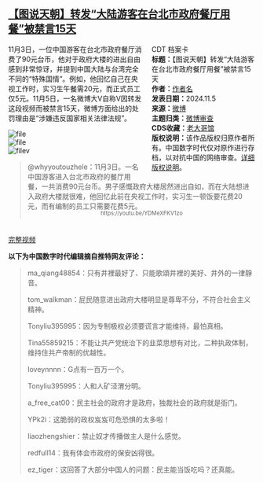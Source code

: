 <!--1730822100000-->
[【图说天朝】转发“大陆游客在台北市政府餐厅用餐”被禁言15天](https://chinadigitaltimes.net/chinese/712846.html)
------

<div style="width:42%;float:right;padding-left:20px;"><div class="su-spoiler su-spoiler-style-fancy su-spoiler-icon-chevron-circle su-spoiler-closed" data-scroll-offset="0" data-anchor-in-url="no"><div class="su-spoiler-title" tabindex="0" role="button"><span class="su-spoiler-icon"></span>CDT 档案卡</div><div class="su-spoiler-content su-u-clearfix su-u-trim"><strong>标题：</strong>【图说天朝】转发“大陆游客在台北市政府餐厅用餐”被禁言15天<br><strong>作者：</strong><a href="https://chinadigitaltimes.net/space/作者名" target="_blank">作者名</a><br><strong>发表日期：</strong>2024.11.5<br><strong>来源：</strong><a href="" target="_blank">微博</a><br><strong>主题归类：</strong><a href="https://chinadigitaltimes.net/space/微博审查" target="_blank">微博审查</a><br><strong>CDS收藏：</strong><a href="https://chinadigitaltimes.net/space/%E8%80%81%E5%A4%A7%E5%93%A5%E9%A6%86" target="_blank" rel="noopener">老大哥馆</a><br><strong>版权说明：</strong>该作品版权归原作者所有。中国数字时代仅对原作进行存档，以对抗中国的网络审查。<a href="https://chinadigitaltimes.net/chinese/copyright">详细版权说明</a>。</div></div></div><p>11月3日，一位中国游客在台北市政府餐厅消费了90元台币，他对于政府大楼的进出自由感到非常惊讶，并提到中国大陆与台湾完全不同的“特殊国情”。例如，他回忆自己在央视工作时，实习生午餐需20元，而正式员工仅5元。11月5日，一名微博大V自称V因转发这段视频而被禁言15天，微博方面给出的处罚理由是“涉嫌违反国家相关法律法规”。</p><p><img decoding="async" src="https://chinadigitaltimes.net/chinese/files/2024/11/image-1730809516253.png" alt="file"><br><img decoding="async" src="https://chinadigitaltimes.net/chinese/files/2024/11/image-1730809534990.png" alt="file"><br><img decoding="async" src="https://chinadigitaltimes.net/chinese/files/2024/11/image-1730809522586.png" alt="filev"></p><blockquote><p>@whyyoutouzhele：11月3日。一名中国游客进入台北市政府的餐厅用餐，一共消费90元台币。男子感慨政府大楼居然进出自如，而在大陆想进入政府大楼就很难，他回忆此前在央视工作时，实习生一顿饭要花费20元，而有编制的员工只需要花费5元。</p><span style="font-size: 0.8em;color: #666;display: block;text-align: center;margin-bottom:32px; margin-top: -20px;line-height:22px;">https://youtu.be/YDMeXFKV1zo</span></blockquote><p><a href="https://youtu.be/5-_j5oFen74?si=Ol1V7JnoESnOGI4A" title="完整视频">完整视频</a></p><p><strong>以下为中国数字时代编辑摘自推特网友评论：</strong></p><blockquote><p>ma_qiang48854：只有井裡最好了、只能歌頌井裡的美好、井外的一律靜音。</p><p>tom_walkman：屁民随意进出政府大楼明显是尊卑不分，不符合社会主义精神。</p><p>Tonyliu395995：因为专制极权必须要谎言才能维持，最怕真相。</p><p>Tina55859215：不能让共产党统治下的韭菜思想有对比，二种执政体制，维持住共产帝制的优越性。</p><p>loveynnnn：G点有一百万一个。</p><p>Tonyliu395995：人和人矿泾渭分明。</p><p>a_free_cat00：民主社会的政府才是政府，独裁社会的政府就是衙门。</p><p>YPk2i：这脆弱的政权岌岌可危恐惧的太多啦！</p><p>liaozhengshier：禁止奴才传播做主人是什么感觉。</p><p>redfull14：我有体会市政府的保安凶得很。</p><p>ez_tiger：这回答了大部分中国人的问题：民主能当饭吃吗？还真能。</p></blockquote><div class="addtoany_share_save_container addtoany_content addtoany_content_bottom"><div class="a2a_kit a2a_kit_size_32 addtoany_list" data-a2a-url="https://chinadigitaltimes.net/chinese/712846.html" data-a2a-title="【图说天朝】转发“大陆游客在台北市政府餐厅用餐”被禁言15天"><a class="a2a_button_facebook" href="https://www.addtoany.com/add_to/facebook?linkurl=https%3A%2F%2Fchinadigitaltimes.net%2Fchinese%2F712846.html&amp;linkname=%E3%80%90%E5%9B%BE%E8%AF%B4%E5%A4%A9%E6%9C%9D%E3%80%91%E8%BD%AC%E5%8F%91%E2%80%9C%E5%A4%A7%E9%99%86%E6%B8%B8%E5%AE%A2%E5%9C%A8%E5%8F%B0%E5%8C%97%E5%B8%82%E6%94%BF%E5%BA%9C%E9%A4%90%E5%8E%85%E7%94%A8%E9%A4%90%E2%80%9D%E8%A2%AB%E7%A6%81%E8%A8%8015%E5%A4%A9" title="Facebook" rel="nofollow noopener" target="_blank"></a><a class="a2a_button_twitter" href="https://www.addtoany.com/add_to/twitter?linkurl=https%3A%2F%2Fchinadigitaltimes.net%2Fchinese%2F712846.html&amp;linkname=%E3%80%90%E5%9B%BE%E8%AF%B4%E5%A4%A9%E6%9C%9D%E3%80%91%E8%BD%AC%E5%8F%91%E2%80%9C%E5%A4%A7%E9%99%86%E6%B8%B8%E5%AE%A2%E5%9C%A8%E5%8F%B0%E5%8C%97%E5%B8%82%E6%94%BF%E5%BA%9C%E9%A4%90%E5%8E%85%E7%94%A8%E9%A4%90%E2%80%9D%E8%A2%AB%E7%A6%81%E8%A8%8015%E5%A4%A9" title="Twitter" rel="nofollow noopener" target="_blank"></a><a class="a2a_button_telegram" href="https://www.addtoany.com/add_to/telegram?linkurl=https%3A%2F%2Fchinadigitaltimes.net%2Fchinese%2F712846.html&amp;linkname=%E3%80%90%E5%9B%BE%E8%AF%B4%E5%A4%A9%E6%9C%9D%E3%80%91%E8%BD%AC%E5%8F%91%E2%80%9C%E5%A4%A7%E9%99%86%E6%B8%B8%E5%AE%A2%E5%9C%A8%E5%8F%B0%E5%8C%97%E5%B8%82%E6%94%BF%E5%BA%9C%E9%A4%90%E5%8E%85%E7%94%A8%E9%A4%90%E2%80%9D%E8%A2%AB%E7%A6%81%E8%A8%8015%E5%A4%A9" title="Telegram" rel="nofollow noopener" target="_blank"></a><a class="a2a_button_reddit" href="https://www.addtoany.com/add_to/reddit?linkurl=https%3A%2F%2Fchinadigitaltimes.net%2Fchinese%2F712846.html&amp;linkname=%E3%80%90%E5%9B%BE%E8%AF%B4%E5%A4%A9%E6%9C%9D%E3%80%91%E8%BD%AC%E5%8F%91%E2%80%9C%E5%A4%A7%E9%99%86%E6%B8%B8%E5%AE%A2%E5%9C%A8%E5%8F%B0%E5%8C%97%E5%B8%82%E6%94%BF%E5%BA%9C%E9%A4%90%E5%8E%85%E7%94%A8%E9%A4%90%E2%80%9D%E8%A2%AB%E7%A6%81%E8%A8%8015%E5%A4%A9" title="Reddit" rel="nofollow noopener" target="_blank"></a><a class="a2a_button_whatsapp" href="https://www.addtoany.com/add_to/whatsapp?linkurl=https%3A%2F%2Fchinadigitaltimes.net%2Fchinese%2F712846.html&amp;linkname=%E3%80%90%E5%9B%BE%E8%AF%B4%E5%A4%A9%E6%9C%9D%E3%80%91%E8%BD%AC%E5%8F%91%E2%80%9C%E5%A4%A7%E9%99%86%E6%B8%B8%E5%AE%A2%E5%9C%A8%E5%8F%B0%E5%8C%97%E5%B8%82%E6%94%BF%E5%BA%9C%E9%A4%90%E5%8E%85%E7%94%A8%E9%A4%90%E2%80%9D%E8%A2%AB%E7%A6%81%E8%A8%8015%E5%A4%A9" title="WhatsApp" rel="nofollow noopener" target="_blank"></a><a class="a2a_button_email" href="https://www.addtoany.com/add_to/email?linkurl=https%3A%2F%2Fchinadigitaltimes.net%2Fchinese%2F712846.html&amp;linkname=%E3%80%90%E5%9B%BE%E8%AF%B4%E5%A4%A9%E6%9C%9D%E3%80%91%E8%BD%AC%E5%8F%91%E2%80%9C%E5%A4%A7%E9%99%86%E6%B8%B8%E5%AE%A2%E5%9C%A8%E5%8F%B0%E5%8C%97%E5%B8%82%E6%94%BF%E5%BA%9C%E9%A4%90%E5%8E%85%E7%94%A8%E9%A4%90%E2%80%9D%E8%A2%AB%E7%A6%81%E8%A8%8015%E5%A4%A9" title="Email" rel="nofollow noopener" target="_blank"></a><a class="a2a_button_copy_link" href="https://www.addtoany.com/add_to/copy_link?linkurl=https%3A%2F%2Fchinadigitaltimes.net%2Fchinese%2F712846.html&amp;linkname=%E3%80%90%E5%9B%BE%E8%AF%B4%E5%A4%A9%E6%9C%9D%E3%80%91%E8%BD%AC%E5%8F%91%E2%80%9C%E5%A4%A7%E9%99%86%E6%B8%B8%E5%AE%A2%E5%9C%A8%E5%8F%B0%E5%8C%97%E5%B8%82%E6%94%BF%E5%BA%9C%E9%A4%90%E5%8E%85%E7%94%A8%E9%A4%90%E2%80%9D%E8%A2%AB%E7%A6%81%E8%A8%8015%E5%A4%A9" title="Copy Link" rel="nofollow noopener" target="_blank"></a><a class="a2a_dd addtoany_share_save addtoany_share" href="https://www.addtoany.com/share"></a></div></div>

